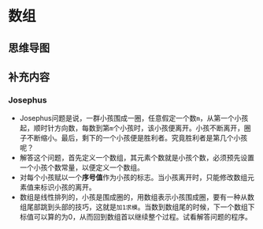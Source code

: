 # 数组

## 思维导图

## 补充内容

### Josephus

* Josephus问题是说，一群小孩围成一圈，任意假定一个数`m`，从第一个小孩起，顺时针方向数，每数到第`m`个小孩时，该小孩便离开。小孩不断离开，圈子不断缩小。最后，剩下的一个小孩便是胜利者。究竟胜利者是第几个小孩呢？
* 解答这个问题，首先定义一个数组，其元素个数就是小孩个数，必须预先设置一个小孩个数常量，以便定义一个数组。
* 对每个小孩赋以一个**序号值**作为小孩的标志。当小孩离开时，只能修改数组元素值来标识小孩的离开。
* 数组是线性排列的，小孩是围成圈的，用数组表示小孩围成圈，要有一种从数组尾部跳到头部的技巧，这就是`加1求模`。当数到数组尾的时候，下一个数组下标值可以算的为0，从而回到数组首以继续整个过程。试看解答问题的程序。
